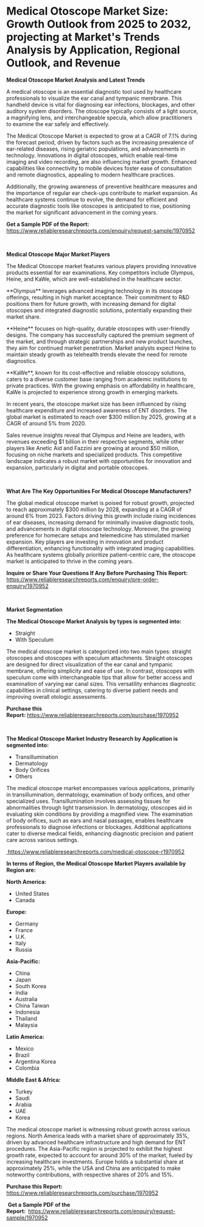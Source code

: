 <p><h1>Medical Otoscope Market Size: Growth Outlook from 2025 to 2032, projecting at Market's Trends Analysis by Application, Regional Outlook, and Revenue</h1></p><p><strong>Medical Otoscope Market Analysis and Latest Trends</strong></p>
<p><p>A medical otoscope is an essential diagnostic tool used by healthcare professionals to visualize the ear canal and tympanic membrane. This handheld device is vital for diagnosing ear infections, blockages, and other auditory system disorders. The otoscope typically consists of a light source, a magnifying lens, and interchangeable specula, which allow practitioners to examine the ear safely and effectively.</p><p>The Medical Otoscope Market is expected to grow at a CAGR of 7.1% during the forecast period, driven by factors such as the increasing prevalence of ear-related diseases, rising geriatric populations, and advancements in technology. Innovations in digital otoscopes, which enable real-time imaging and video recording, are also influencing market growth. Enhanced capabilities like connectivity to mobile devices foster ease of consultation and remote diagnostics, appealing to modern healthcare practices.</p><p>Additionally, the growing awareness of preventive healthcare measures and the importance of regular ear check-ups contribute to market expansion. As healthcare systems continue to evolve, the demand for efficient and accurate diagnostic tools like otoscopes is anticipated to rise, positioning the market for significant advancement in the coming years.</p></p>
<p><strong>Get a Sample PDF of the Report:&nbsp;</strong> <a href="https://www.reliableresearchreports.com/enquiry/request-sample/1970952?utm_campaign=3309&utm_medium=2&utm_source=Github&utm_content=ia&utm_term=13042025&utm_id=medical-otoscope">https://www.reliableresearchreports.com/enquiry/request-sample/1970952</a></p>
<p>&nbsp;</p>
<p><strong>Medical Otoscope Major Market Players</strong></p>
<p><p>The Medical Otoscope market features various players providing innovative products essential for ear examinations. Key competitors include Olympus, Heine, and KaWe, which are well-established in the healthcare sector.</p><p>**Olympus** leverages advanced imaging technology in its otoscope offerings, resulting in high market acceptance. Their commitment to R&D positions them for future growth, with increasing demand for digital otoscopes and integrated diagnostic solutions, potentially expanding their market share.</p><p>**Heine** focuses on high-quality, durable otoscopes with user-friendly designs. The company has successfully captured the premium segment of the market, and through strategic partnerships and new product launches, they aim for continued market penetration. Market analysts expect Heine to maintain steady growth as telehealth trends elevate the need for remote diagnostics.</p><p>**KaWe**, known for its cost-effective and reliable otoscopy solutions, caters to a diverse customer base ranging from academic institutions to private practices. With the growing emphasis on affordability in healthcare, KaWe is projected to experience strong growth in emerging markets.</p><p>In recent years, the otoscope market size has been influenced by rising healthcare expenditure and increased awareness of ENT disorders. The global market is estimated to reach over $300 million by 2025, growing at a CAGR of around 5% from 2020. </p><p>Sales revenue insights reveal that Olympus and Heine are leaders, with revenues exceeding $1 billion in their respective segments, while other players like Anetic Aid and Fazzini are growing at around $50 million, focusing on niche markets and specialized products. This competitive landscape indicates a robust market with opportunities for innovation and expansion, particularly in digital and portable otoscopes.</p></p>
<p>&nbsp;</p>
<p><strong>What Are The Key Opportunities For Medical Otoscope Manufacturers?</strong></p>
<p><p>The global medical otoscope market is poised for robust growth, projected to reach approximately $300 million by 2028, expanding at a CAGR of around 6% from 2023. Factors driving this growth include rising incidences of ear diseases, increasing demand for minimally invasive diagnostic tools, and advancements in digital otoscope technology. Moreover, the growing preference for homecare setups and telemedicine has stimulated market expansion. Key players are investing in innovation and product differentiation, enhancing functionality with integrated imaging capabilities. As healthcare systems globally prioritize patient-centric care, the otoscope market is anticipated to thrive in the coming years.</p></p>
<p><strong>Inquire or Share Your Questions If Any Before Purchasing This Report:</strong> <a href="https://www.reliableresearchreports.com/enquiry/pre-order-enquiry/1970952?utm_campaign=3309&utm_medium=2&utm_source=Github&utm_content=ia&utm_term=13042025&utm_id=medical-otoscope">https://www.reliableresearchreports.com/enquiry/pre-order-enquiry/1970952</a></p>
<p>&nbsp;</p>
<p><strong>Market Segmentation</strong></p>
<p><strong>The Medical Otoscope Market Analysis by types is segmented into:</strong></p>
<p><ul><li>Straight</li><li>With Speculum</li></ul></p>
<p><p>The medical otoscope market is categorized into two main types: straight otoscopes and otoscopes with speculum attachments. Straight otoscopes are designed for direct visualization of the ear canal and tympanic membrane, offering simplicity and ease of use. In contrast, otoscopes with speculum come with interchangeable tips that allow for better access and examination of varying ear canal sizes. This versatility enhances diagnostic capabilities in clinical settings, catering to diverse patient needs and improving overall otologic assessments.</p></p>
<p><strong>Purchase this Report:&nbsp;</strong><a href="https://www.reliableresearchreports.com/purchase/1970952?utm_campaign=3309&utm_medium=2&utm_source=Github&utm_content=ia&utm_term=13042025&utm_id=medical-otoscope">https://www.reliableresearchreports.com/purchase/1970952</a></p>
<p>&nbsp;</p>
<p><strong>The Medical Otoscope Market Industry Research by Application is segmented into:</strong></p>
<p><ul><li>Transillumination</li><li>Dermatology</li><li>Body Orifices</li><li>Others</li></ul></p>
<p><p>The medical otoscope market encompasses various applications, primarily in transillumination, dermatology, examination of body orifices, and other specialized uses. Transillumination involves assessing tissues for abnormalities through light transmission. In dermatology, otoscopes aid in evaluating skin conditions by providing a magnified view. The examination of body orifices, such as ears and nasal passages, enables healthcare professionals to diagnose infections or blockages. Additional applications cater to diverse medical fields, enhancing diagnostic precision and patient care across various settings.</p></p>
<p><a href="https://www.reliableresearchreports.com/medical-otoscope-r1970952?utm_campaign=3309&utm_medium=2&utm_source=Github&utm_content=ia&utm_term=13042025&utm_id=medical-otoscope">&nbsp;https://www.reliableresearchreports.com/medical-otoscope-r1970952</a></p>
<p><strong>In terms of Region, the Medical Otoscope Market Players available by Region are:</strong></p>
<p>
    <p> <strong> North America: </strong>
        <ul>
            <li>United States</li>
            <li>Canada</li>
        </ul>
        </p> 
    <p> <strong> Europe: </strong>
        <ul>
            <li>Germany</li>
            <li>France</li>
            <li>U.K.</li>
            <li>Italy</li>
            <li>Russia</li>
        </ul>
        </p> 
    <p> <strong> Asia-Pacific: </strong>
        <ul>
            <li>China</li>
            <li>Japan</li>
            <li>South Korea</li>
            <li>India</li>
            <li>Australia</li>
            <li>China Taiwan</li>
            <li>Indonesia</li>
            <li>Thailand</li>
            <li>Malaysia</li>
        </ul>
        </p> 
    <p> <strong> Latin America: </strong>
        <ul>
            <li>Mexico</li>
            <li>Brazil</li>
            <li>Argentina Korea</li>
            <li>Colombia</li>
        </ul>
        </p> 
    <p> <strong> Middle East & Africa: </strong>
        <ul>
            <li>Turkey</li>
            <li>Saudi</li>
            <li>Arabia</li>
            <li>UAE</li>
            <li>Korea</li>
        </ul>
    </p>
    </p>
<p><p>The medical otoscope market is witnessing robust growth across various regions. North America leads with a market share of approximately 35%, driven by advanced healthcare infrastructure and high demand for ENT procedures. The Asia-Pacific region is projected to exhibit the highest growth rate, expected to account for around 30% of the market, fueled by increasing healthcare investments. Europe holds a substantial share at approximately 25%, while the USA and China are anticipated to make noteworthy contributions, with respective shares of 20% and 15%.</p></p>
<p><strong>Purchase this Report: </strong><a href="https://www.reliableresearchreports.com/purchase/1970952?utm_campaign=3309&utm_medium=2&utm_source=Github&utm_content=ia&utm_term=13042025&utm_id=medical-otoscope">https://www.reliableresearchreports.com/purchase/1970952</a></p>
<p>&nbsp;<strong>Get a Sample PDF of the Report:&nbsp;&nbsp;</strong><a href="https://www.reliableresearchreports.com/enquiry/request-sample/1970952?utm_campaign=3309&utm_medium=2&utm_source=Github&utm_content=ia&utm_term=13042025&utm_id=medical-otoscope">https://www.reliableresearchreports.com/enquiry/request-sample/1970952</a></p>
<p><strong></strong></p>
<p><p></p><p></p><p></p></p>